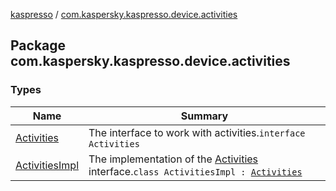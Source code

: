 [kaspresso](../index.md) / [com.kaspersky.kaspresso.device.activities](./index.md)

## Package com.kaspersky.kaspresso.device.activities

### Types

| Name | Summary |
|---|---|
| [Activities](-activities/index.md) | The interface to work with activities.`interface Activities` |
| [ActivitiesImpl](-activities-impl/index.md) | The implementation of the [Activities](-activities/index.md) interface.`class ActivitiesImpl : `[`Activities`](-activities/index.md) |
